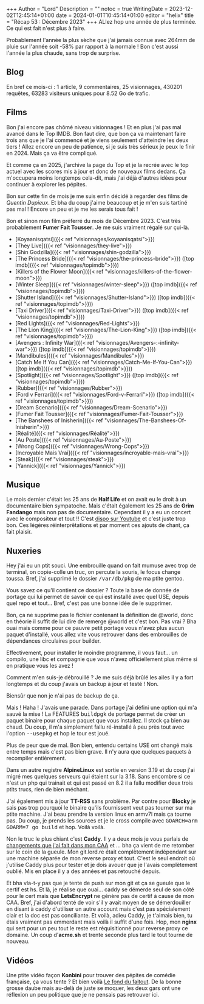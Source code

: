 +++
Author = "Lord"
Description = ""
notoc = true
WritingDate = 2023-12-02T12:45:14+01:00
date = 2024-01-01T10:45:14+01:00
editor = "helix"
title = "Récap 53 : Décembre 2023"
+++
ALlez hop une année de plus terminée.
Ce qui est fait n'est plus à faire.

Probablement l'année la plus sèche que j'ai jamais connue avec 264mm de pluie sur l'année soit -58% par rapport à la normale !
Bon c'est aussi l'année la plus chaude, sans trop de surprise.

## Blog

En bref ce mois-ci : 1 article, 9 commentaires, 25 visionnages, 430201 requêtes, 63283 visiteurs uniques pour 8.52 Go de trafic.

## Films
Bon j'ai encore pas chômé niveau visionnages !
Et en plus j'ai pas mal avancé dans le Top IMDB.
Bon faut dire, que bon ça va maintenant faire trois ans que je l'ai commencé et je viens seulement d'atteindre les deux tiers !
Allez encore un peu de patience, si je suis très sérieux je peux le finir en 2024.
Mais ça va être compliqué.

Et comme ça en 2025, j'archive la page du Top et je la recrée avec le top actuel avec les scores mis à jour et donc de nouveaux films dedans.
Ça m'occupera moins longtemps cela-dit, mais j'ai déjà d'autres idées pour continuer à explorer les pépites.

Bon sur cette fin de mois je me suis enfin décidé à regarder des films de *Quentin Dupieux*.
Et bha du coup j'aime beaucoup et je m'en suis tartiné pas mal !
Encore un peu et je me les serais tous fait !

Bon et sinon mon film préferré du mois de Décembre 2023.
C'est très probablement **Fumer Fait Tousser**.
Je me suis vraiment régalé sur çui-là.

  - [Koyaanisqatsi]({{< ref "visionnages/koyaanisqatsi">}})
  - [They Live]({{< ref "visionnages/they-live">}})
  - [Shin Godzilla]({{< ref "visionnages/shin-godzilla">}})
  - [The Princess Bride]({{< ref "visionnages/the-princess-bride">}}) ([top imdb]({{< ref "visionnages/topimdb">}}))
  - [Killers of the Flower Moon]({{< ref "visionnages/killers-of-the-flower-moon">}})
  - [Winter Sleep]({{< ref "visionnages/winter-sleep">}}) ([top imdb]({{< ref "visionnages/topimdb">}}))
  - [Shutter Island]({{< ref "visionnages/Shutter-Island">}}) ([top imdb]({{< ref "visionnages/topimdb">}}))
  - [Taxi Driver]({{< ref "visionnages/Taxi-Driver">}}) ([top imdb]({{< ref "visionnages/topimdb">}}))
  - [Red Lights]({{< ref "visionnages/Red-Lights">}})
  - [The Lion King]({{< ref "visionnages/The-Lion-King">}}) ([top imdb]({{< ref "visionnages/topimdb">}}))
  - [Avengers : Infinity War]({{< ref "visionnages/Avengers-:-infinity-war">}}) ([top imdb]({{< ref "visionnages/topimdb">}}))
  - [Mandibules]({{< ref "visionnages/Mandibules">}})
  - [Catch Me If You Can]({{< ref "visionnages/Catch-Me-If-You-Can">}}) ([top imdb]({{< ref "visionnages/topimdb">}}))
  - [Spotlight]({{< ref "visionnages/Spotlight">}}) ([top imdb]({{< ref "visionnages/topimdb">}}))
  - [Rubber]({{< ref "visionnages/Rubber">}})
  - [Ford v Ferrari]({{< ref "visionnages/Ford-v-Ferrari">}}) ([top imdb]({{< ref "visionnages/topimdb">}}))
  - [Dream Scenario]({{< ref "visionnages/Dream-Scenario">}})
  - [Fumer Fait Tousser]({{< ref "visionnages/Fumer-Fait-Tousser">}})
  - [The Banshees of Inisherin]({{< ref "visionnages/The-Banshees-Of-Inisherin">}})
  - [Réalité]({{< ref "visionnages/Réalité">}})
  - [Au Poste]({{< ref "visionnages/Au-Poste">}})
  - [Wrong Cops]({{< ref "visionnages/Wrong-Cops">}})
  - [Incroyable Mais Vrai]({{< ref "visionnages/incroyable-mais-vrai">}})
  - [Steak]({{< ref "visionnages/steak">}})
  - [Yannick]({{< ref "visionnages/Yannick">}})


## Musique
Le mois dernier c'était les 25 ans de **Half Life** et on avait eu le droit à un documentaire bien sympatoche.
Mais c'était également les 25 ans de **Grim Fandango** mais non pas de documentaire.
Cependant il y a eu un concert avec le compositeur et tout !!
C'est [dispo sur Youtube](https://www.youtube.com/watch?v=YGrT5dFJaUc) et c'est juste trop bon.
Ces légères réinterprêtations et par moment ces ajouts de chant, ça fait plaisir.

## Nuxeries
Hey j'ai eu un ptit souci.
Une embrouille quand on fait mumuse avec trop de terminal, on copie-colle un truc, on percute la souris, le focus change toussa.
Bref, j'ai supprimé le dossier <samp>/var/db/pkg</samp> de ma ptite gentoo.

Vous savez ce qu'il contient ce dossier ?
Toute la base de donnée de portage qui lui permet de savoir ce qui est installé avec quel USE, depuis quel repo et tout…
Bref, c'est pas une bonne idée de le supprimer.

Bon, ça ne supprime pas le fichier contenant la définition de @world, donc en théorie il suffit de lui dire de remerge @world et c'est bon.
Pas vrai ?
Bha ouai mais comme pour ce pauvre petit portage vous n'avez plus aucun paquet d'installé, vous allez vite vous retrouver dans des embrouilles de dépendances circulaires pour builder.

Effectivement, pour installer le moindre programme, il vous faut… un compilo, une libc et compagnie que vous n'avez officiellement plus même si en pratique vous les avez !

Comment m'en suis-je débrouillé ?
Je me suis déjà brûlé les ailes il y a fort longtemps et du coup j'avais un backup à jour et testé !
Non.

Biensûr que non je n'ai pas de backup de ça.

Mais !
Haha !
J'avais une parade.
Dans portage j'ai défini une option qui m'a sauvé la mise !
La FEATURES <samp>buildpgk</samp> de portage permet de créer un paquet binaire pour chaque paquet que vous installez.
Il stock ça bien au chaud.
Du coup, il m'a simplement fallu ré-installé à peu près tout avec l'option <samp>--usepkg</samp> et hop le tour est joué.

Plus de peur que de mal.
Bon bien, entendu certains USE ont changé mais entre temps mais c'est pas bien grave.
Il n'y aura que quelques paquets à recompiler entièrement.

Dans un autre registre **AlpineLinux** est sortie en version 3.19 et du coup j'ai migré mes quelques serveurs qui étaient sur la 3.18.
Sans encombre si ce n'est un php qui trainait et qui est passé en 8.2 il a fallu modifier deux trois ptits trucs, rien de bien méchant.

J'ai également mis à jour **TT-RSS** sans problème.
Par contre pour **Blocky** je sais pas trop pourquoi le binaire qu'ils fournissent veut pas tourner sur ma ptite machine.
J'ai beau prendre la version linux en armv7l mais ça tourne pas.
Du coup, je prends les sources et je le cross compile avec <kbd>GOARCH=arm GOARM=7 go build</kbd> et hop.
Voilà voilà.

Non le truc le plus chiant c'est **Caddy**.
Il y a deux mois je vous parlais de [changements que j'ai fait dans mon CAA](https://lord.re/posts/245-renforcement-caa-avec-lets-encrypt/) et … bha ça vient de me retomber sur le coin de la gueule.
Mon git.lord.re était complètement indépendant sur une machine séparée de mon reverse proxy et tout.
C'est le seul endroit où j'utilise Caddy plus pour tester et je dois avouer que je l'avais complètement oublié.
Mis en place il y a des années et pas retouché depuis.

Et bha vla-t-y pas que je tente de push sur mon git et ça se gueule que le certif est hs.
Et là, je réalise que ouai… caddy se démerde seul de son côté pour le cert mais que **LetsEncrypt** ne génère pas de certif à cause de mon CAA.
Bref, j'ai d'abord tenté de voir s'il y avait moyen de se démerdouiller en disant à caddy d'utiliser un autre account mais c'est pas spécialement clair et la doc est pas conciliante.
Et voilà, adieu Caddy, je t'aimais bien, tu étais vraiment pas emmerdant mais voilà il suffit d'une fois.
Hop, mon **nginx** qui sert pour un peu tout le reste est réquisitionné pour reverse proxy ce domaine.
Un coup d'**acme.sh** et trente seconde plus tard le tout tourne de nouveau.

## Vidéos
Une ptite vidéo façon **Konbini** pour trouver des pépites de comédie française, ça vous tente ?
Et bien voilà [Le fond du faitout](https://www.youtube.com/watch?v=iB6fP8HKSz4).
De la bonne grosse daube mais au-delà de juste se moquer, les deux gars ont une réflexion un peu politique que je ne pensais pas retrouver ici.

